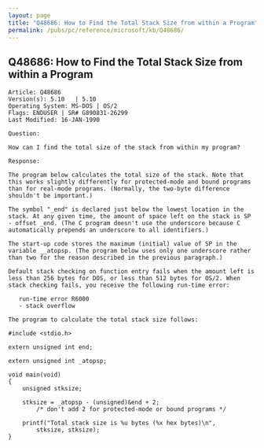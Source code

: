 ```yaml
---
layout: page
title: "Q48686: How to Find the Total Stack Size from within a Program"
permalink: /pubs/pc/reference/microsoft/kb/Q48686/
---
```


## Q48686: How to Find the Total Stack Size from within a Program

	Article: Q48686
	Version(s): 5.10   | 5.10
	Operating System: MS-DOS | OS/2
	Flags: ENDUSER | SR# G890831-26299
	Last Modified: 16-JAN-1990
	
	Question:
	
	How can I find the total size of the stack from within my program?
	
	Response:
	
	The program below calculates the total size of the stack. Note that
	this works slightly differently for protected-mode and bound programs
	than for real-mode programs. (Normally, the two-byte difference
	shouldn't be important.)
	
	The symbol "_end" is declared just below the lowest location in the
	stack. At any given time, the amount of space left on the stack is SP
	- offset _end. (The C program doesn't use the underscore because C
	automatically prepends an underscore to all identifiers.)
	
	The start-up code stores the maximum (initial) value of SP in the
	variable __atopsp. (The program below uses only one underscore rather
	than two for the reason described in the previous paragraph.)
	
	Default stack checking on function entry fails when the amount left is
	less than 256 bytes for DOS, or less than 512 bytes for OS/2. When
	stack checking fails, you receive the following run-time error:
	
	   run-time error R6000
	   - stack overflow
	
	The program to calculate the total stack size follows:
	
	#include <stdio.h>
	
	extern unsigned int end;
	
	extern unsigned int _atopsp;
	
	void main(void)
	{
	    unsigned stksize;
	
	    stksize = _atopsp - (unsigned)&end + 2;
	        /* don't add 2 for protected-mode or bound programs */
	
	    printf("Total stack size is %u bytes (%x hex bytes)\n",
	        stksize, stksize);
	}
